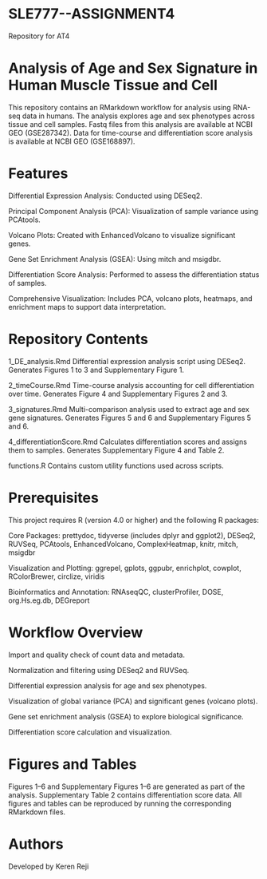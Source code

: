 # SLE777--ASSIGNMENT4
Repository for AT4

# Analysis of Age and Sex Signature in Human Muscle Tissue and Cell

This repository contains an RMarkdown workflow for analysis using RNA-seq data in humans. The analysis explores age and sex phenotypes across tissue and cell samples. Fastq files from this analysis are available at NCBI GEO (GSE287342). Data for time-course and differentiation score analysis is available at NCBI GEO (GSE168897).

# Features

Differential Expression Analysis: Conducted using DESeq2.

Principal Component Analysis (PCA): Visualization of sample variance using PCAtools.

Volcano Plots: Created with EnhancedVolcano to visualize significant genes.

Gene Set Enrichment Analysis (GSEA): Using mitch and msigdbr.

Differentiation Score Analysis: Performed to assess the differentiation status of samples.

Comprehensive Visualization: Includes PCA, volcano plots, heatmaps, and enrichment maps to support data interpretation.

# Repository Contents

1_DE_analysis.Rmd
Differential expression analysis script using DESeq2.
Generates Figures 1 to 3 and Supplementary Figure 1.

2_timeCourse.Rmd
Time-course analysis accounting for cell differentiation over time.
Generates Figure 4 and Supplementary Figures 2 and 3.

3_signatures.Rmd
Multi-comparison analysis used to extract age and sex gene signatures.
Generates Figures 5 and 6 and Supplementary Figures 5 and 6.

4_differentiationScore.Rmd
Calculates differentiation scores and assigns them to samples.
Generates Supplementary Figure 4 and Table 2.

functions.R
Contains custom utility functions used across scripts.

# Prerequisites

This project requires R (version 4.0 or higher) and the following R packages:

Core Packages:
prettydoc, tidyverse (includes dplyr and ggplot2), DESeq2, RUVSeq, PCAtools, EnhancedVolcano, ComplexHeatmap, knitr, mitch, msigdbr

Visualization and Plotting:
ggrepel, gplots, ggpubr, enrichplot, cowplot, RColorBrewer, circlize, viridis

Bioinformatics and Annotation:
RNAseqQC, clusterProfiler, DOSE, org.Hs.eg.db, DEGreport

# Workflow Overview

Import and quality check of count data and metadata.

Normalization and filtering using DESeq2 and RUVSeq.

Differential expression analysis for age and sex phenotypes.

Visualization of global variance (PCA) and significant genes (volcano plots).

Gene set enrichment analysis (GSEA) to explore biological significance.

Differentiation score calculation and visualization.

# Figures and Tables

Figures 1–6 and Supplementary Figures 1–6 are generated as part of the analysis.
Supplementary Table 2 contains differentiation score data.
All figures and tables can be reproduced by running the corresponding RMarkdown files.

# Authors

Developed by Keren Reji
